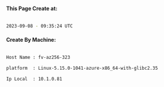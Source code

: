 
   
#### This Page Create at:

```bash

2023-09-08 - 09:35:24 UTC

```

#### Create By Machine:

```bash

Host Name : fv-az256-323

platform  : Linux-5.15.0-1041-azure-x86_64-with-glibc2.35

Ip Local  : 10.1.0.81

```

